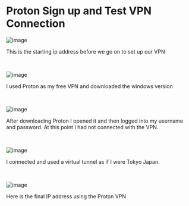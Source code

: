 <h1>Proton Sign up and Test VPN Connection</h1>



![image](https://github.com/AdamDCollins7/Create-Virtual-Machine-in-Azure/assets/99514625/bc6e3482-879d-4301-844d-081646b1d5b6)


<p>
This is the starting ip address before we go on to set up our VPN
</p>
<br />

![image](https://github.com/AdamDCollins7/Create-Virtual-Machine-in-Azure/assets/99514625/3d9001d8-47fd-4c6c-8357-c10bb582c979)


<p>
I used Proton as my free VPN and downloaded the windows version
</p>

<br />

![image](https://github.com/AdamDCollins7/Create-Virtual-Machine-in-Azure/assets/99514625/99537ebd-c1ab-4c64-b1fa-0304ce9c2185)


<p>
After downloading Proton I opened it and then logged into my username and password. At this point I had not connected with the VPN.
</p>
<br />

![image](https://github.com/AdamDCollins7/Create-Virtual-Machine-in-Azure/assets/99514625/6ab81e77-4f5d-4856-a979-d5839d2d471c)

<p>
I connected and used a virtual tunnel as if I were Tokyo Japan.
</p>
<br />

![image](https://github.com/AdamDCollins7/Create-Virtual-Machine-in-Azure/assets/99514625/cc90a164-4674-43e9-8811-f0c7f0d6bdf5)

<p>Here is the final IP address using the Proton VPN</p>
